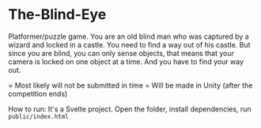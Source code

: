 # The-Blind-Eye

Platformer/puzzle game. You are an old blind man who was captured by a wizard and locked in a castle. You need to find a way out of his castle. But since you are blind, you can only sense objects, that means that your camera is locked on one object at a time. And you have to find your way out.

= Most likely will not be submitted in time =
Will be made in Unity (after the competition ends)

How to run:
It's a Svelte project. Open the folder, install dependencies, run `public/index.html`
